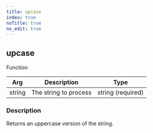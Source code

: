 ```yaml
---
title: upcase
index: true
noTitle: true
no_edit: true
---
```




<div class="vql_item"></div>


## upcase
<span class='vql_type label label-warning pull-right page-header'>Function</span>



<div class="vqlargs"></div>

Arg | Description | Type
----|-------------|-----
string|The string to process|string (required)

### Description

Returns an uppercase version of the string.

